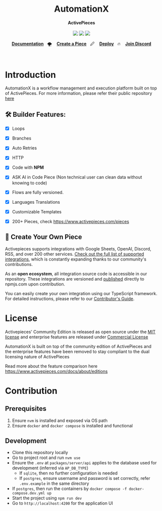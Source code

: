 
<h1 align="center">
  AutomationX
</h1>

<h4 align="center">
  ActivePieces
</h4>

<p align="center">
<a href="/LICENSE" target="_blank"><img src='https://img.shields.io/badge/license-MIT-green?style=for-the-badge' /></a>&nbsp;<img src='https://img.shields.io/github/commit-activity/w/activepieces/activepieces/main?style=for-the-badge' />&nbsp;<a href='https://discord.gg/2jUXBKDdP8'><img src='https://img.shields.io/discord/966798490984382485?style=for-the-badge' /></a>
</p>

<p align="center">
  <a
    href="https://www.activepieces.com/docs"
    target="_blank"
  ><b>Documentation</b></a>&nbsp;&nbsp;&nbsp;🌪️&nbsp;&nbsp;&nbsp;
   <a
    href="https://www.activepieces.com/docs/developers/overview"
    target="_blank"
  ><b>Create a Piece</b></a>&nbsp;&nbsp;&nbsp;🖉&nbsp;&nbsp;&nbsp;
  <a
    href="https://www.activepieces.com/docs/install/overview"
    target="_blank"
  ><b>Deploy</b></a>&nbsp;&nbsp;&nbsp;🔥&nbsp;&nbsp;&nbsp;
  <a
    href="https://discord.gg/yvxF5k5AUb"
    target="_blank"
  >
    <b>Join Discord</b>
  </a>
</p>

<br>

# Introduction
AutomationX is a workflow management and execution platform built on top of ActivePieces. For more information, please refer their public repository [here](https://github.com/activepieces/activepieces)

## 🛠️  Builder Features:

- [x] Loops
- [x] Branches
- [x] Auto Retries
- [x] HTTP
- [x] Code with **NPM**
- [x] ASK AI in Code Piece (Non technical user can clean data without knowing to code)
- [x] Flows are fully versioned.
- [x] Languages Translations
- [x] Customizable Templates
- [X] 200+ Pieces, check https://www.activepieces.com/pieces


## 🔌 Create Your Own Piece

Activepieces supports integrations with Google Sheets, OpenAI, Discord, RSS, and over 200 other services. [Check out the full list of supported integrations](https://www.activepieces.com/pieces), which is constantly expanding thanks to our community's contributions.

As an **open ecosystem**, all integration source code is accessible in our repository. These integrations are versioned and [published](https://www.npmjs.com/search?q=%40activepieces) directly to npmjs.com upon contribution.

You can easily create your own integration using our TypeScript framework. For detailed instructions, please refer to our [Contributor's Guide](https://www.activepieces.com/docs/contributing/overview).


# License

Activepieces' Community Edition is released as open source under the [MIT license](https://github.com/activepieces/activepieces/blob/main/LICENSE) and enterprise features are released under [Commercial License](https://github.com/activepieces/activepieces/blob/main/packages/ee/LICENSE)

AutomationX is built on top of the community edition of ActivePieces and the enterprise features have been removed to stay compliant to the dual licensing nature of ActivePieces

Read more about the feature comparison here https://www.activepieces.com/docs/about/editions

# Contribution
## Prerequisites
1. Ensure `nvm` is installed and exposed via OS path
2. Ensure `docker` and `docker compose` is installed and functional

## Development
- Clone this repository locally
- Go to project root and run `nvm use`
- Ensure the `.env` at `packages/server/api` applies to the database used for development (inferred via `AP_DB_TYPE`)
  - If `sqlite`, then no further configuration is needed
  - If `postgres`, ensure username and password is set correctly, refer `.env.example` in the same directory
- If `postgres`, then run the containers by `docker compose -f docker-compose.dev.yml up`
- Start the project using `npm run dev`
- Go to `http://localhost:4200` for the application UI
